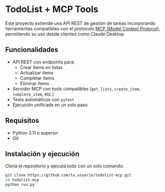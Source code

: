 # TodoList + MCP Tools

Este proyecto extiende una API REST de gestión de tareas incorporando herramientas compatibles con el protocolo [MCP (Model Context Protocol)](https://github.com/modelcontextprotocol), permitiendo su uso desde clientes como Claude Desktop.

## Funcionalidades

- API REST con endpoints para:
  - Crear ítems en listas
  - Actualizar ítems
  - Completar ítems
  - Eliminar ítems
- Servidor MCP con tools compatibles (`get_lists`, `create_item`, `complete_item`, etc.)
- Tests automáticos con `pytest`
- Ejecución unificada en un solo paso

## Requisitos

- Python 3.11 o superior
- Git

## Instalación y ejecución

Cloná el repositorio y ejecutá todo con un solo comando:

```bash
git clone https://github.com/tu_usuario/todolist-mcp.git
cd todolist-mcp
python run.py
